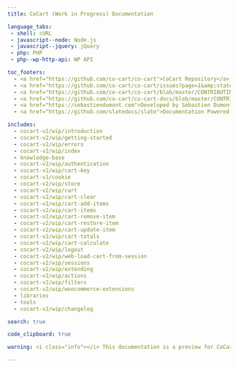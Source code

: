 ```yaml
---
title: CoCart (Work in Progress) Documentation

language_tabs:
 - shell: cURL
 - javascript--node: Node.js
 - javascript--jquery: jQuery
 - php: PHP
 - php--wp-http-api: WP API

toc_footers:
  - <a href="https://github.com/co-cart/co-cart">CoCart Repository</a>
  - <a href="https://github.com/co-cart/co-cart/issues?page=1&amp;state=open">CoCart Issues</a>
  - <a href="https://github.com/co-cart/co-cart/blob/master/CONTRIBUTING.md">Contribute to CoCart</a>
  - <a href="https://github.com/co-cart/co-cart-docs/blob/master/CONTRIBUTING.md">Contribute to Documentation</a>
  - <a href="https://sebastiendumont.com">Developed by Sébastien Dumont</a>
  - <a href="https://github.com/slatedocs/slate">Documentation Powered by Slate</a>

includes:
  - cocart-v2/wip/introduction
  - cocart-v2/wip/getting-started
  - cocart-v2/wip/errors
  - cocart-v2/wip/index
  - knowledge-base
  - cocart-v2/wip/authentication
  - cocart-v2/wip/cart-key
  - cocart-v1/cookie
  - cocart-v2/wip/store
  - cocart-v2/wip/cart
  - cocart-v2/wip/cart-clear
  - cocart-v2/wip/cart-add-items
  - cocart-v2/wip/cart-items
  - cocart-v2/wip/cart-remove-item
  - cocart-v2/wip/cart-restore-item
  - cocart-v2/wip/cart-update-item
  - cocart-v2/wip/cart-totals
  - cocart-v2/wip/cart-calculate
  - cocart-v2/wip/logout
  - cocart-v2/wip/web-load-cart-from-session
  - cocart-v2/wip/sessions
  - cocart-v2/wip/extending
  - cocart-v2/wip/actions
  - cocart-v2/wip/filters
  - cocart-v2/wip/woocommerce-extensions
  - libraries
  - tools
  - cocart-v2/wip/changelog

search: true

code_clipboard: true

warning: <i class="info"></i> This documentation is a preview for CoCart API v2. <a href="https://docs.cocart.xyz/">Please use the latest CoCart REST API version instead</a> if you are not testing the NEW API. <a href="https://cocart.xyz/upgrading-api-from-v1-to-v2/">Upgrade guide from v1 to v2</a>.

---
```

